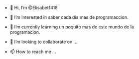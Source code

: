 - 👋 Hi, I’m @Elisabet1418
- 👀 I’m interested in  saber cada dia mas de programaccion.
- 🌱 I’m currently learning  un poquito mas de este mundo  de la programacion.

- 💞️ I’m looking to collaborate on ...
- 📫 How to reach me ...

<!---
Elisabet1418/Elisabet1418 is a ✨ special ✨ repository because its `README.md` (this file) appears on your GitHub profile.
You can click the Preview link to take a look at your changes.
--->
